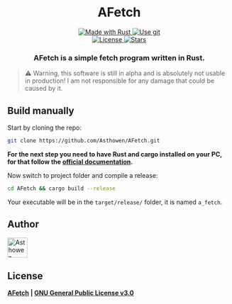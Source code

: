 <!--suppress HtmlDeprecatedAttribute -->
<h1 align="center">
  AFetch
</h1>
<p align="center">
    <a href="https://www.rust-lang.org/">
        <img src="https://img.shields.io/badge/Rust-000000?style=for-the-badge&logo=rust&logoColor=white" alt="Made with Rust">
    </a>
    <a href="https://github.com/Asthowen/AFetch">
        <img src="https://img.shields.io/badge/Git-F05032?style=for-the-badge&logo=git&logoColor=white" alt="Use git">
    </a>
    <br>
    <a href="https://github.com/Asthowen/AFetch/blob/main/LICENSE">
        <img src="https://img.shields.io/github/license/Asthowen/AFetch?style=for-the-badge" alt="License">
    </a>
    <a href="https://github.com/Asthowen/AFetch/stargazers">
        <img src="https://img.shields.io/github/stars/Asthowen/AFetch?style=for-the-badge" alt="Stars">
    </a>
</p>
<h3 align="center">
    <strong>AFetch is a simple fetch program written in Rust.</strong>
</h3>

> ⚠️ Warning, this software is still in alpha and is absolutely not usable in production! I am not responsible for any damage that could be caused by it.

## Build manually
Start by cloning the repo:
```bash
git clone https://github.com/Asthowen/AFetch.git
```
**For the next step you need to have Rust and cargo installed on your PC, for that follow the [official documentation](https://www.rust-lang.org/tools/install).**

Now switch to project folder and compile a release:
```bash
cd AFetch && cargo build --release
```

Your executable will be in the `target/release/` folder, it is named `a_fetch`.

## Author
[<img width="45" src="https://avatars3.githubusercontent.com/u/59535754?s=400&u=48aecdd175dd2dd8867ae063f1973b64d298220b&v=4" alt="Asthowen">](https://github.com/Asthowen)

## License
**[AFetch](https://github.com/Asthowen/AFetch) | [GNU General Public License v3.0](https://github.com/Asthowen/AFetch/blob/main/LICENSE)**